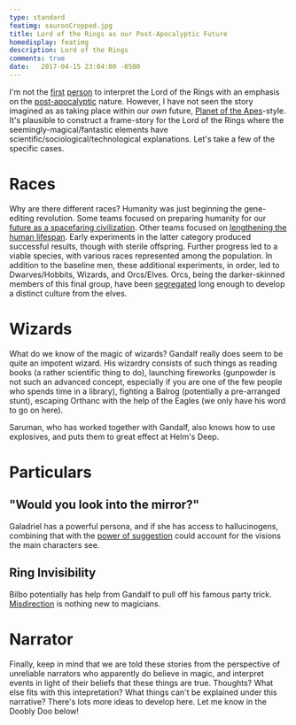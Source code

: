 ```yaml
---
type: standard
featimg: sauronCropped.jpg
title: Lord of the Rings as our Post-Apocalyptic Future
homedisplay: featimg
description: Lord of the Rings
comments: true
date:   2017-04-15 23:04:00 -0500
---
```


I'm not the [first](https://www.quora.com/Do-the-Lord-of-the-Rings-novels-and-films-take-place-in-a-post-apocalyptic-setting) [person](https://nerditis.com/2013/10/13/why-lord-of-the-rings-is-a-post-apocalyptic-wasteland/) to interpret the Lord of the Rings with an emphasis on the [post-apocalyptic](http://patricksatters.blogspot.com/2013/05/lord-of-rings-and-other-fantasy-as-post.html) nature.  However, I have not seen the story imagined as as taking place within our *own* future, [Planet of the Apes](https://en.wikipedia.org/wiki/Planet_of_the_Apes_(1968_film))-style. It's plausible to construct a frame-story for the Lord of the Rings where the seemingly-magical/fantastic elements have scientific/sociological/technological explanations.  Let's take a few of the specific cases.

Races
=====
Why are there different races?  Humanity was just beginning the gene-editing revolution.  Some teams focused on preparing humanity for our [future as a spacefaring civilization](https://space.stackexchange.com/questions/12125/how-important-is-the-size-of-an-astronaut).  Other teams focused on [lengthening the human lifespan](http://newatlas.com/telomerase-aging-harvard-reverse-process-telomeres/17107/).  Early experiments in the latter category produced successful results, though with sterile offspring.  Further progress led to a viable species, with various races represented among the population. In addition to the baseline men, these additional experiments, in order, led to Dwarves/Hobbits, Wizards, and Orcs/Elves.  Orcs, being the darker-skinned members of this final group, have been [segregated](http://existentialcomics.com/comic/175) long enough to develop a distinct culture from the elves.

Wizards
=======
What do we know of the magic of wizards?  Gandalf really does seem to be quite an impotent wizard.  His wizardry consists of such things as reading books (a rather scientific thing to do), launching fireworks (gunpowder is not such an advanced concept, especially if you are one of the few people who spends time in a library), fighting a Balrog (potentially a pre-arranged stunt), escaping Orthanc with the help of the Eagles (we only have his word to go on here).  

Saruman, who has worked together with Gandalf, also knows how to use explosives, and puts them to great effect at Helm's Deep.  

Particulars
===========

## "Would you look into the mirror?"
Galadriel has a powerful persona, and if she has access to hallucinogens, combining that with the [power of suggestion](https://www.aaas.org/abstract/power-suggestion-memory-manipulation) could account for the visions the main characters see.  

## Ring Invisibility
Bilbo potentially has help from Gandalf to pull off his famous party trick.  [Misdirection](http://www.spring.org.uk/2008/08/psychology-of-magic-3-critical.php) is nothing new to magicians.


Narrator
========
Finally, keep in mind that we are told these stories from the perspective of unreliable narrators who apparently do believe in magic, and interpret events in light of their beliefs that these things are true. Thoughts?  What else fits with this intepretation?  What things can't be explained under this narrative?  There's lots more ideas to develop here.  Let me know in the Doobly Doo below! 